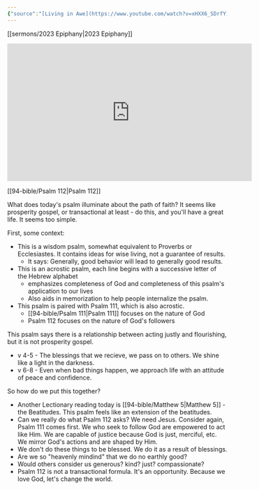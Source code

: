 ```yaml
---
{"source":"[Living in Awe](https://www.youtube.com/watch?v=xHXX6_SDrfY)","clipped":"2023-02-05","dg-publish":true,"grade":2,"context":"Personal","type":"Resource","status":"Evergreen","topic":["Sermon"],"dateCreated":"2023-08-09","permalink":"/sermons/2023-02-05-living-in-awe/","dgPassFrontmatter":true}
---
```



[[sermons/2023 Epiphany\|2023 Epiphany]]

<iframe width="560" height="315" src="https://www.youtube.com/embed/xHXX6_SDrfY" title="YouTube video player" frameborder="0" allow="accelerometer; autoplay; clipboard-write; encrypted-media; gyroscope; picture-in-picture" allowfullscreen></iframe>

[[94-bible/Psalm 112\|Psalm 112]]

What does today's psalm illuminate about the path of faith? It seems like prosperity gospel, or transactional at least - do this, and you'll have a great life. It seems too simple.

First, some context:

* This is a wisdom psalm, somewhat equivalent to Proverbs or Ecclesiastes. It contains ideas for wise living, not a guarantee of results.
    * It says: Generally, good behavior will lead to generally good results.
* This is an acrostic psalm, each line begins with a successive letter of the Hebrew alphabet
    * emphasizes completeness of God and completeness of this psalm's application to our lives
    * Also aids in memorization to help people internalize the psalm.
* This psalm is paired with Psalm 111, which is also acrostic.
    * [[94-bible/Psalm 111\|Psalm 111]] focuses on the nature of God
    * Psalm 112 focuses on the nature of God's followers

This psalm says there is a relationship between acting justly and flourishing, but it is not prosperity gospel.

* v 4-5 - The blessings that we recieve, we pass on to others. We shine like a light in the darkness.
* v 6-8 - Even when bad things happen, we approach life with an attitude of peace and confidence.

So how do we put this together?

* Another Lectionary reading today is [[94-bible/Matthew 5\|Matthew 5]] - the Beatitudes. This psalm feels like an extension of the beatitudes.
* Can we really do what Psalm 112 asks? We need Jesus. Consider again, Psalm 111 comes first. We who seek to follow God are empowered to act like Him. We are capable of justice because God is just, merciful, etc. We mirror God's actions and are shaped by Him.
* We don't do these things to be blessed. We do it as a result of blessings.
* Are we so "heavenly mindind" that we do no earthly good?
* Would others consider us generous? kind? just? compassionate?
* Psalm 112 is not a transactional formula. It's an opportunity. Because we love God, let's change the world.